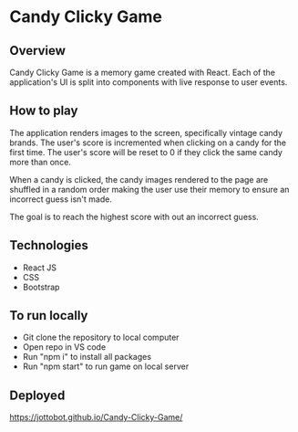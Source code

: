 # Candy Clicky Game

## Overview

Candy Clicky Game is a memory game created with React. Each of the application's UI is split into components with live response to user events.

## How to play

The application renders images to the screen, specifically vintage candy brands. The user's score is incremented when clicking on a candy for the first time. The user's score will be reset to 0 if they click the same candy more than once.

When a candy is clicked, the candy images rendered to the page are shuffled in a random order making the user use their memory to ensure an incorrect guess isn't made.

The goal is to reach the highest score with out an incorrect guess.

## Technologies
* React JS
* CSS
* Bootstrap

## To run locally

* Git clone the repository to local computer
* Open repo in VS code
* Run "npm i" to install all packages
* Run "npm start" to run game on local server

## Deployed
https://jottobot.github.io/Candy-Clicky-Game/